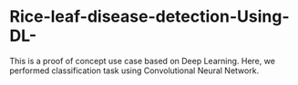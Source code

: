 # Rice-leaf-disease-detection-Using-DL-
This is a proof of concept use case based on Deep Learning. Here, we performed classification task using Convolutional Neural Network.
